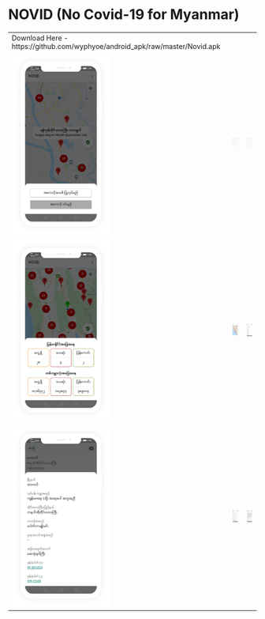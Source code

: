 # NOVID (No Covid-19 for Myanmar)

<p align="center">
<table align="center">
       <tr>
          <td>Download Here - https://github.com/wyphyoe/android_apk/raw/master/Novid.apk</td>
          <td></td>
          <td></td>
       </tr>
       <tr>
          <td><img src="https://github.com/es-aungthawaye/novid/blob/master/assets/images/white-mockup.png" width="200"></td>
          <td><img src="https://github.com/es-aungthawaye/novid/blob/master/assets/images/white-mockup1.png" width="200"></td>
          <td><img src="https://github.com/es-aungthawaye/novid/blob/master/assets/images/white-mockup2.png" width="200"></td>
       </tr>
        <tr>
          <td><img src="https://github.com/es-aungthawaye/novid/blob/master/assets/images/white-mockup3.png" width="200"></td>
          <td><img src="https://github.com/es-aungthawaye/novid/blob/master/assets/images/white-mockup4.png" width="200"></td>
          <td><img src="https://github.com/es-aungthawaye/novid/blob/master/assets/images/white-mockup5.png" width="200"></td>
       </tr>
        <tr>
          <td><img src="https://github.com/es-aungthawaye/novid/blob/master/assets/images/white-mockup6.png" width="200"></td>
          <td><img src="https://github.com/es-aungthawaye/novid/blob/master/assets/images/white-mockup7.png" width="200"></td>
          <td><img src="https://github.com/es-aungthawaye/novid/blob/master/assets/images/white-mockup8.png" width="200"></td>
       </tr>
 </table>
</p>

